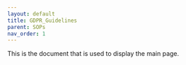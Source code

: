 ```yaml
---
layout: default
title: GDPR_Guidelines
parent: SOPs
nav_order: 1
---
```

<script src="https://kit.fontawesome.com/fc66878563.js" crossorigin="anonymous"></script>

This is the document that is used to display the main page.